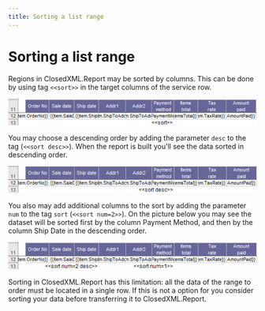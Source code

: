 ```yaml
---
title: Sorting a list range
---
```


# Sorting a list range

Regions in ClosedXML.Report may be sorted by columns. This can be done by using tag `<<sort>>` in the target columns of the service row.

![tlists1_sort](../../images/sorting-01.png)

You may choose a descending order by adding the parameter `desc` to the tag (`<<sort desc>>`). When the report is built you'll see the data sorted in descending order.

![tlists1_sort_desc](../../images/sorting-02.png)

You also may add additional columns to the sort by adding the parameter `num` to the tag `sort` (`<<sort num=2>>`). On the picture below you may see the dataset will be sorted first by the column Payment Method, and then by the column Ship Date in the descending order.

![tlists1_sort_num xlsx](../../images/sorting-03.png)

Sorting in ClosedXML.Report has this limitation: all the data of the range to order must be located in a single row. If this is not a option for you consider sorting your data before transferring it to ClosedXML.Report.
